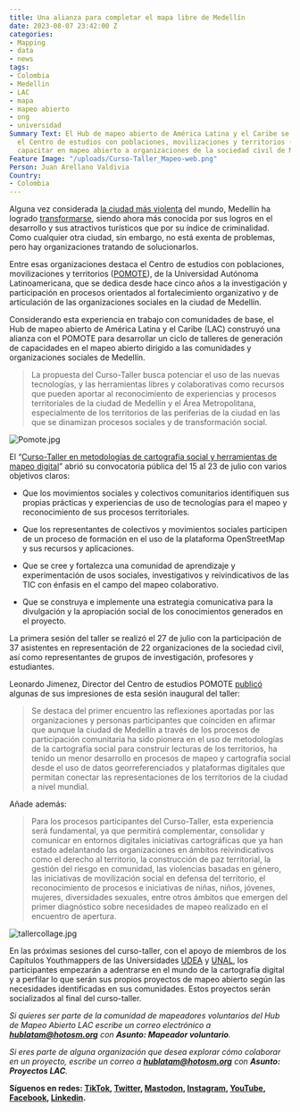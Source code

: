 ```yaml
---
title: Una alianza para completar el mapa libre de Medellín
date: 2023-08-07 23:42:00 Z
categories:
- Mapping
- data
- news
tags:
- Colombia
- Medellin
- LAC
- mapa
- mapeo abierto
- ong
- universidad
Summary Text: El Hub de mapeo abierto de América Latina y el Caribe se asoció con
  el Centro de estudios con poblaciones, movilizaciones y territorios (POMOTE) para
  capacitar en mapeo abierto a organizaciones de la sociedad civil de Medellín, Colombia.
Feature Image: "/uploads/Curso-Taller_Mapeo-web.png"
Person: Juan Arellano Valdivia
Country:
- Colombia
---
```


Alguna vez considerada [la ciudad más violenta](https://hacemosmemoria.org/2022/02/21/el-rastro-de-la-violencia-en-las-calles-de-medellin/) del mundo, Medellín ha logrado [transformarse](https://www.xataka.com/magnet/pablo-escobar-al-nobel-ciudades-asi-ha-escapado-medellin-violencia-1), siendo ahora más conocida por sus logros en el desarrollo y sus atractivos turísticos que por su índice de criminalidad. Como cualquier otra ciudad, sin embargo, no está exenta de problemas, pero hay organizaciones tratando de solucionarlos.

Entre esas organizaciones destaca el Centro de estudios con poblaciones, movilizaciones y territorios ([POMOTE](https://pomotecestudios.unaula.edu.co/)), de la Universidad Autónoma Latinoamericana, que se dedica desde hace cinco años a la investigación y participación en procesos orientados al fortalecimiento organizativo y de articulación de las organizaciones sociales en la ciudad de Medellín.

Considerando esta experiencia en trabajo con comunidades de base, el Hub de mapeo abierto de América Latina y el Caribe (LAC) construyó una alianza con el POMOTE para desarrollar un ciclo de talleres de generación de capacidades en el mapeo abierto dirigido a las comunidades y organizaciones sociales de Medellín.

> La propuesta del Curso-Taller busca potenciar el uso de las nuevas tecnologías, y las herramientas libres y colaborativas como recursos que pueden aportar al reconocimiento de experiencias y procesos territoriales de la ciudad de Medellín y el Área Metropolitana, especialmente de los territorios de las periferias de la ciudad en las que se dinamizan procesos sociales y de transformación social.

![Pomote.jpg](/uploads/Pomote.jpg)

El “[Curso-Taller en metodologías de cartografía social y herramientas de mapeo digital](https://pomotecestudios.unaula.edu.co/2023/07/15/convocatoria-curso-taller-en-metodologias-de-cartografia-social-y-herramientas-de-mapeo-digital/)” abrió su convocatoria pública del 15 al 23 de julio con varios objetivos claros:

* Que los movimientos sociales y colectivos comunitarios identifiquen sus propias prácticas y experiencias de uso de tecnologías para el mapeo y reconocimiento de sus procesos territoriales.

* Que los representantes de colectivos y movimientos sociales participen de un proceso de formación en el uso de la plataforma OpenStreetMap y sus recursos y aplicaciones.

* Que se cree y fortalezca una comunidad de aprendizaje y experimentación de usos sociales, investigativos y reivindicativos de las TIC con énfasis en el campo del mapeo colaborativo.

* Que se construya e implemente una estrategia comunicativa para la divulgación y la apropiación social de los conocimientos generados en el proyecto.

La primera sesión del taller se realizó el 27 de julio con la participación de 37 asistentes en representación de 22 organizaciones de la sociedad civil, así como representantes de grupos de investigación, profesores y estudiantes.

Leonardo Jimenez, Director del Centro de estudios POMOTE [publicó](https://pomotecestudios.unaula.edu.co/2023/08/03/mapeando-la-riqueza-de-procesos-sociales-en-medellin/) algunas de sus impresiones de esta sesión inaugural del taller:

> Se destaca del primer encuentro las reflexiones aportadas por las organizaciones y personas participantes que coinciden en afirmar que aunque la ciudad de Medellín a través de los procesos de participación comunitaria ha sido pionera en el uso de metodologías de la cartografía social para construir lecturas de los territorios, ha tenido un menor desarrollo en procesos de mapeo y cartografía social desde el uso de datos georreferenciados y plataformas digitales que permitan conectar las representaciones de los territorios de la ciudad a nivel mundial.

Añade además:

> Para los procesos participantes del Curso-Taller, esta experiencia será fundamental, ya que permitirá complementar, consolidar y comunicar en entornos digitales iniciativas cartográficas que ya han estado adelantando las organizaciones en ámbitos reivindicativos como el derecho al territorio, la construcción de paz territorial, la gestión del riesgo en comunidad, las violencias basadas en género, las iniciativas de movilización social en defensa del territorio, el reconocimiento de procesos e iniciativas de niñas, niños, jóvenes, mujeres, diversidades sexuales, entre otros ámbitos que emergen del primer diagnóstico sobre necesidades de mapeo realizado en el encuentro de apertura.

![tallercollage.jpg](/uploads/tallercollage.jpg)

En las próximas sesiones del curso-taller, con el apoyo de miembros de los Capítulos Youthmappers de las Universidades [UDEA](https://www.instagram.com/semillerogeolabudea/) y [UNAL](https://www.instagram.com/sagema_unal/), los participantes empezarán a adentrarse en el mundo de la cartografía digital y a perfilar lo que serán sus propios proyectos de mapeo abierto según las necesidades identificadas en sus comunidades. Estos proyectos serán socializados al final del curso-taller.

*Si quieres ser parte de la comunidad de mapeadores voluntarios del Hub de Mapeo Abierto LAC escribe un correo electrónico a **[hublatam@hotosm.org](mailto:hublatam@hotosm.org)** con **Asunto: Mapeador voluntario**.*

*Si eres parte de alguna organización que desea explorar cómo colaborar en un proyecto, escribe un correo a **[hublatam@hotosm.org](mailto:hublatam@hotosm.org)** con **Asunto: Proyectos LAC**.*

**Síguenos en redes: [TikTok](https://www.tiktok.com/@mapeoabierto_la?lang=es), [Twitter](https://twitter.com/mapeoabierto_la), [Mastodon](https://mapstodon.space/@mapeoabierto_la), [Instagram](https://www.instagram.com/mapeoabierto_la/), [YouTube](https://www.youtube.com/channel/UCTH6Z_QODJ4NmmBmubS68VA), [Facebook](https://www.facebook.com/Mapeo-abierto-Am%C3%A9rica-Latina-102804808622456/), [Linkedin](https://www.linkedin.com/showcase/91453300/admin/feed/posts/).**